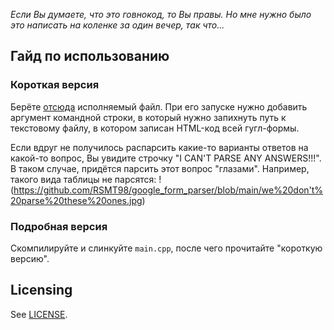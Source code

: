 *Если Вы думаете, что это говнокод, то Вы правы. Но мне нужно было это написать на коленке за один вечер, так что...*

## Гайд по использованию

### Короткая версия

Берёте [отсюда](https://github.com/RSMT98/google_form_parser/releases/latest) исполняемый файл. При его запуске нужно добавить аргумент командной строки, в который нужно запихнуть путь к текстовому файлу, в котором записан HTML-код всей гугл-формы.

Если вдруг не получилось распарсить какие-то варианты ответов на какой-то вопрос, Вы увидите строчку "I CAN'T PARSE ANY ANSWERS!!!". В таком случае, придётся парсить этот вопрос "глазами".
Например, такого вида таблицы не парсятся:
!(https://github.com/RSMT98/google_form_parser/blob/main/we%20don't%20parse%20these%20ones.jpg)

### Подробная версия

Скомпилируйте и слинкуйте `main.cpp`, после чего прочитайте "короткую версию".

## Licensing

See [LICENSE](LICENSE).
